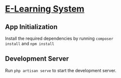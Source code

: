 # [E-Learning System](https://sph-els-brix.herokuapp.com/)

## App Initialization

Install the required dependencies by running <code>composer install</code> and <code>npm install</code>

## Development Server

Run <code>php artisan serve</code> to start the development server.
